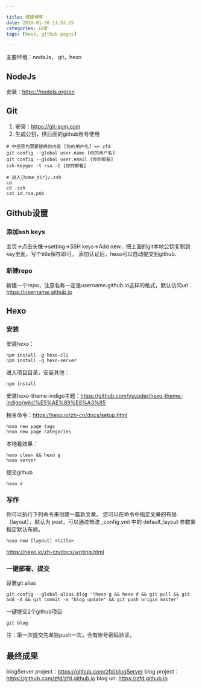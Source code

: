 ```yaml
---

title: 搭建博客
date: 2018-01-30 11:53:15
categories: 日常
tags: [hexo, github pages]

---
```


主要环境：nodeJs， git，hexo

## NodeJs

安装：<https://nodejs.org/en>

## Git

1. 安装：<https://git-scm.com>
1. 生成公钥，供后面的github账号使用

```
# 中括号为需要替换的内容 [你的用户名] => zfd
git config --global user.name [你的用户名]
git config --global user.email [你的邮箱]
ssh-keygen -t rsa -C [你的邮箱]

# 进入{home_dir}/.ssh
cd 
cd .ssh
cat id_rsa.pub
```

## Github设置

### 添加ssh keys

主页->点击头像->setting->SSH keys->Add new，把上面的git本地公钥复制到key里面，写个title保存即可。
添加认证后，hexo可以自动提交到github.

### 新建repo
新建一个repo，注意名称一定是username.github.io这样的格式，默认访问url：https://username.github.io

## Hexo

### 安装

安装hexo：
```
npm install -g hexo-cli
npm install -g hexo-server
```

进入项目目录，安装其他：
```
npm install
```

安装hexo-theme-indigo主题：<https://github.com/yscoder/hexo-theme-indigo/wiki/%E5%AE%89%E8%A3%85>

相关命令：<https://hexo.io/zh-cn/docs/setup.html>
```
hexo new page tags
hexo new page categories
```

本地看效果：
```
hexo clean && hexo g
hexo server
```

提交github
```
hexo d
```

### 写作

你可以执行下列命令来创建一篇新文章。
您可以在命令中指定文章的布局（layout），默认为 post，可以通过修改 _config.yml 中的 default_layout 参数来指定默认布局。
```
hexo new [layout] <title>
```

<https://hexo.io/zh-cn/docs/writing.html>

### 一键部署、提交

设置git alias

```
git config --global alias.blog '!hexo g && hexo d && git pull && git add -A && git commit -m "blog update" && git push origin master'
```

一键提交2个github项目
```
git blog
```

注：第一次提交先单独push一次，会有账号密码验证。

## 最终成果

blogServer project：<https://github.com/zfd/blogServer>
blog project：<https://github.com/zfd/zfd.github.io>
blog url: <https://zfd.github.io>
